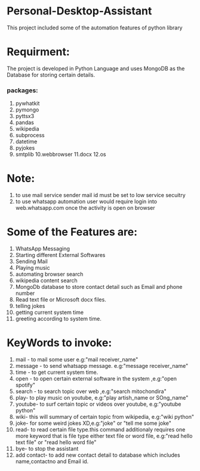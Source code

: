 # Personal-Desktop-Assistant

This project included some of the automation features of python library

# Requirment:

The project is developed in Python Language and uses MongoDB as the Database for storing certain details.

### packages:
1. pywhatkit
2. pymongo
3. pyttsx3
4. pandas
5. wikipedia
6. subprocess
7. datetime
8. pyjokes
9. smtplib
10.webbrowser
11.docx
12.os

# Note:

1. to use mail service sender mail id must be set to low service secuitry
2. to use whatsapp automation user would require login into web.whatsapp.com once the activity is open on browser

# Some of the Features are:

1. WhatsApp Messaging
2. Starting different External Softwares
3. Sending Mail
4. Playing music
5. automating browser search
6. wikipedia content search
7. MongoDb database to store contact detail such as Email and phone number
8. Read text file or Microsoft docx files.
9. telling jokes
10. getting current system time
11. greeting according to system time.

# KeyWords to invoke:

1. mail - to mail some user e.g:"mail receiver_name"
2. message - to send whatsapp message. e.g:"message receiver_name"
3. time - to get current system time.
4. open - to open certain external software in the system ,e.g:"open spotify"
5. search - to search topic over web ,e.g:"search mitochondira"
5. play- to play music on youtube, e.g:"play artish_name or SOng_name"
6. youtube- to surf certain topic or videos over youtube, e.g:"youtube python"
7. wiki-  this will summary of certain topic from wikipedia, e.g:"wiki python"
8. joke- for some weird jokes XD,e.g:"joke" or "tell me some joke"
9. read- to read certain file type.this command additionaly requires one more keyword that is file type either text file or word file, e.g:"read hello text file" or "read hello word file"
10. bye- to stop the assistant 
11. add contact- to add new contact detail to database which includes name,contactno and Email id.
